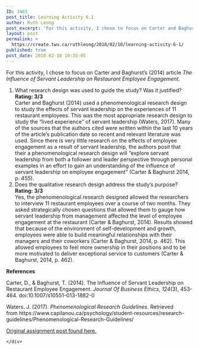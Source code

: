 ```yaml
---
ID: 3403
post_title: Learning Activity 6.1
author: Ruth Leong
post_excerpt: 'For this activity, I chose to focus on Carter and Baghurst&rsquo;s (2014) article&nbsp;The Influence of Servant Leadership on Restaurant Employee Engagement. What research design was used to guide the study? Was it justified? Rating: 3/3 Carter and Baghurst (2014) used a phenomenological research design to study the effects of servant leadership on the experiences of [&hellip;]'
layout: post
permalink: >
  https://create.twu.ca/ruthleong/2018/02/10/learning-activity-6-1/
published: true
post_date: 2018-02-10 10:35:05
---
```

<p>For this activity, I chose to focus on Carter and Baghurst&#8217;s (2014) article <em>The Influence of Servant Leadership on Restaurant Employee Engagement</em>.</p>
<ol>
<li>What research design was used to guide the study? Was it justified?<br />
<strong>Rating: 3/3<br />
</strong>Carter and Baghurst (2014) used a phenomenological research design to study the effects of servant leadership on the experiences of 11 restaurant employees. This was the most appropriate research design to study the &#8220;lived experience&#8221; of servant leadership (Waters, 2017). Many of the sources that the authors cited were written within the last 10 years of the article&#8217;s publication date so recent and relevant literature was used. Since there is very little research on the effects of employee engagement as a result of servant leadership, the authors posit that their a phenomenological research design will &#8220;explore servant leadership from both a follower and leader perspective through personal examples in an effort to gain an understanding of the influence of servant leadership on employee engagement&#8221; (Carter &amp; Baghurst 2014, p. 455).</li>
<li>Does the qualitative research design address the study’s purpose?<br />
<strong>Rating: 3/3<br />
</strong>Yes, the phenomenological research designed allowed the researchers to interview 11 restaurant employees over a course of two months. They asked strategically chosen questions that allowed them to gauge how servant leadership from management affected the level of employee engagement at the restaurant (Carter &amp; Baghurst, 2014). Results showed that because of the environment of self-development and growth, employees were able to build meaningful relationships with their managers and their coworkers (Carter &amp; Baghurst, 2014, p. 462). This allowed employees to feel more ownership in their positions and to be more motivated to deliver exceptional service to customers (Carter &amp; Baghurst, 2014, p. 462).</li>
</ol>
<p><strong>References</strong></p>
<p>Carter, D., &amp; Baghurst, T. (2014). The Influence of Servant Leadership on Restaurant Employee Engagement. <i>Journal Of Business Ethics</i>, <i>124</i>(3), 453-464. doi:10.1007/s10551-013-1882-0</p>
<p>Waters. J. (2017). <em>Phenomenological Research Guidelines</em>. Retrieved from https://www.capilanou.ca/psychology/student-resources/research-guidelines/Phenomenological-Research-Guidelines/</p>
<p><a href="https://create.twu.ca/ldrs591-sp18/unit-6-learning-activities/">Original assignment post found here.</a></p>
<div id="themify_builder_content-446" data-postid="446" class="themify_builder_content themify_builder_content-446 themify_builder">

    </div>
<!-- /themify_builder_content -->